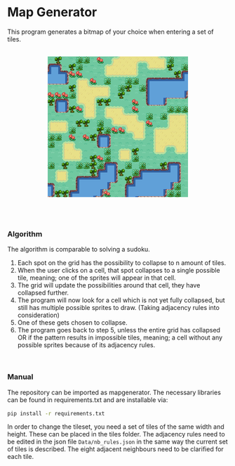 # **Map Generator**

This program generates a bitmap of your choice when entering a set of tiles. 
<br><br>
<p align="center"><img alt="Example" src="Data/tiles/Result_example.png"></p>
<br><br>

### **Algorithm**
The algorithm is comparable to solving a sudoku. <br>
<ol>
    <li>Each spot on the grid has the possibility to collapse to n amount of tiles.</li>
    <li>When the user clicks on a cell, that spot collapses to a single possible tile, meaning; one of the sprites will appear in that cell.</li>
    <li>The grid will update the possibilities around that cell, they have collapsed further.</li>
    <li>The program will now look for a cell which is not yet fully collapsed, but still has multiple possible sprites to draw. (Taking adjacency rules into consideration)</li>
    <li>One of these gets chosen to collapse.</li>
    <li>The program goes back to step 5, unless the entire grid has collapsed OR if the pattern results in impossible tiles, meaning; a cell without any possible sprites because of its adjacency rules.</li>
</ol>

<br>

### **Manual**
The repository can be imported as mapgenerator. The necessary libraries can be found in requirements.txt and are installable via: <br>
```bash
pip install -r requirements.txt
```

In order to change the tileset, you need a set of tiles of the same width and height. These can be placed in the tiles folder. The adjacency rules need to be edited in the json file `Data/nb_rules.json` in the same way the current set of tiles is described. The eight adjacent neighbours need to be clarified for each tile.